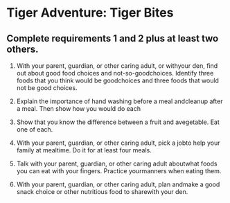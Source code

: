 # Tiger Adventure: Tiger Bites

## Complete requirements 1 and 2 plus at least two others.

1. With your parent, guardian, or other caring adult, or withyour den, find out about good food choices and not-so-goodchoices. Identify three foods that you think would be goodchoices and three foods that would not be good choices.

2. Explain the importance of hand washing before a meal andcleanup after a meal. Then show how you would do each

3. Show that you know the difference between a fruit and avegetable. Eat one of each.

4. With your parent, guardian, or other caring adult, pick a jobto help your family at mealtime. Do it for at least four meals.

5. Talk with your parent, guardian, or other caring adult aboutwhat foods you can eat with your fingers. Practice yourmanners when eating them.

6. With your parent, guardian, or other caring adult, plan andmake a good snack choice or other nutritious food to sharewith your den.
